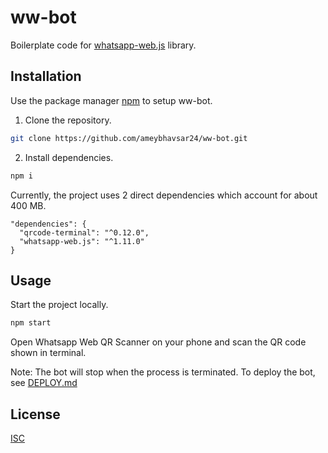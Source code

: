 # ww-bot

Boilerplate code for [whatsapp-web.js](https://github.com/pedroslopez/whatsapp-web.js) library.

## Installation

Use the package manager [npm](https://www.npmjs.com/) to setup ww-bot.

1. Clone the repository.
```bash
git clone https://github.com/ameybhavsar24/ww-bot.git
```

2. Install dependencies.
```bash
npm i
```
Currently, the project uses 2 direct dependencies which account for about 400 MB.
```
"dependencies": {
  "qrcode-terminal": "^0.12.0",
  "whatsapp-web.js": "^1.11.0"
}
```
## Usage
Start the project locally.
```bash
npm start
```
Open Whatsapp Web QR Scanner on your phone and scan the QR code shown in terminal.

Note: The bot will stop when the process is terminated. To deploy the bot, see [DEPLOY.md](https://github.com/ameybhavsar24/ww-bot/blob/master/DEPLOY.md)

## License
[ISC](https://choosealicense.com/licenses/isc/)
